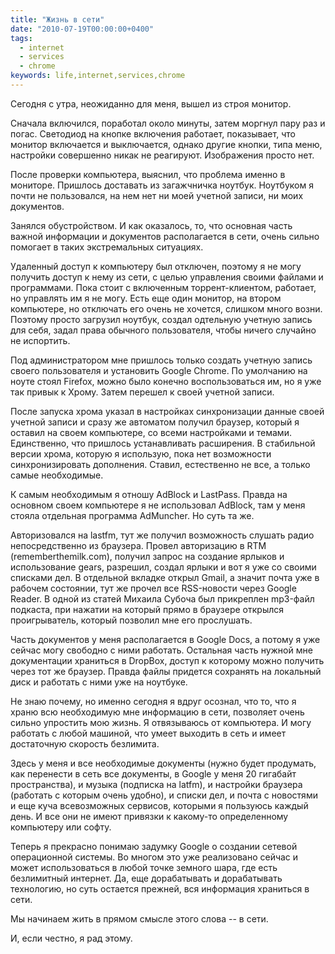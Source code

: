```yaml
---
title: "Жизнь в сети"
date: "2010-07-19T00:00:00+0400"
tags:
  - internet
  - services
  - chrome
keywords: life,internet,services,chrome
---
```

Сегодня с утра, неожиданно для меня, вышел из строя монитор.

Сначала включился, поработал около минуты, затем моргнул пару раз и погас. Светодиод на кнопке включения работает, показывает, что монитор включается и выключается, однако другие кнопки, типа меню, настройки совершенно никак не реагируют. Изображения просто нет.

После проверки компьютера, выяснил, что проблема именно в мониторе. Пришлось доставать из загажчничка ноутбук. Ноутбуком я почти не пользовался, на нем нет ни моей учетной записи, ни моих документов.

Занялся обустройством. И как оказалось, то, что основная часть важной информации и документов располагается в сети, очень сильно помогает в таких экстремальных ситуациях.

Удаленный доступ к компьютеру был отключен, поэтому я не могу получить доступ к нему из сети, с целью управления своими файлами и программами. Пока стоит с включенным торрент-клиентом, работает, но управлять им я не могу. Есть еще один монитор, на втором компьютере, но отключать его очень не хочется, слишком много возни. Поэтому просто загрузил ноутбук, создал одтельную учетную запись для себя, задал права обычного пользователя, чтобы ничего случайно не испортить.

Под администратором мне пришлось только создать учетную запись своего пользователя и установить Google Chrome. По умолчанию на ноуте стоял Firefox, можно было конечно воспользоваться им, но я уже так привык к Хрому. Затем перешел к своей учетной записи.

После запуска хрома указал в настройках синхронизации данные своей учетной записи и сразу же автоматом получил браузер, который я оставил на своем компьютере, со всеми настройками и темами. Единственно, что пришлось устанавливать расширения. В стабильной версии хрома, которую я использую, пока нет возможности синхронизировать дополнения. Ставил, естественно не все, а только самые необходимые.

К самым необходимым я отношу AdBlock и LastPass. Правда на основном своем компьютере я не использовал AdBlock, там у меня стояла отдельная программа AdMuncher. Но суть та же.

Авторизовался на lastfm, тут же получил возможность слушать радио непосредственно из браузера. Провел авторизацию в RTM (rememberthemilk.com), получил запрос на создание ярлыков и использование gears, разрешил, создал ярлыки и вот я уже со своими списками дел. В отдельной вкладке открыл Gmail, а значит почта уже в рабочем состоянии, тут же прочел все RSS-новости через Google Reader. В одной из статей Михаила Субоча был прикреплен mp3-файл подкаста, при нажатии на который прямо в браузере открылся проигрыватель, который позволил мне его прослушать.

Часть документов у меня располагается в Google Docs, а потому я уже сейчас могу свободно с ними работать. Остальная часть нужной мне документации храниться в DropBox, доступ к которому можно получить через тот же браузер. Правда файлы придется сохранять на локальный диск и работать с ними уже на ноутбуке.

Не знаю почему, но именно сегодня я вдруг осознал, что то, что я храню всю необходимую мне информацию в сети, позволяет очень сильно упростить мою жизнь. Я отвязываюсь от компьютера. И могу работать с любой машиной, что умеет выходить в сеть и имеет достаточную скорость безлимита.

Здесь у меня и все необходимые документы (нужно будет продумать, как перенести в сеть все документы, в Google у меня 20 гигабайт пространства), и музыка (подписка на latfm), и настройки браузера (работать с которым очень удобно), и списки дел, и почта с новостями и еще куча всевозможных сервисов, которыми я пользуюсь каждый день. И все они не имеют привязки к какому-то определенному компьютеру или софту.

Теперь я прекрасно понимаю задумку Google о создании сетевой операционной системы. Во многом это уже реализовано сейчас и может использоваться в любой точке земного шара, где есть безлимитный интернет. Да, еще дорабатывать и дорабатывать технологию, но суть остается прежней, вся информация храниться в сети.

Мы начинаем жить в прямом смысле этого слова -- в сети.

И, если честно, я рад этому.
